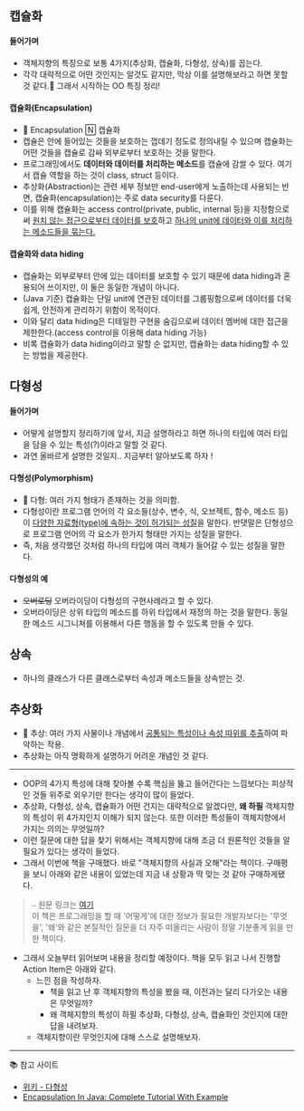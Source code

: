 
## 캡슐화

#### <b>들어가며</b>
- 객체지향의 특징으로 보통 4가지(추상화, 캡슐화, 다형성, 상속)를 꼽는다.
- 각각 대략적으로 어떤 것인지는 알것도 같지만, 막상 이를 설명해보라고 하면 못할 것 같다.🥲 그래서 시작하는 OO 특징 정리!

#### <b>캡슐화(Encapsulation)</b>
- 📒 Encapsulation 🄽 캡슐화
- 캡슐은 안에 들어있는 것들을 보호하는 껍데기 정도로 정의내릴 수 있으며 캡슐화는 어떤 것들을 캡슐로 감싸 외부로부터 보호하는 것을 말한다.
- 프로그래밍에서도 **데이터와 데이터를 처리하는 메소드**를 캡슐에 감쌀 수 있다. 여기서 캡슐 역할을 하는 것이 class, struct 등이다.
- 추상화(Abstraction)는 관련 세부 정보만 end-user에게 노출하는데 사용되는 반면, 캡슐화(encapsulation)는 주로 data security를 다룬다.
- 이를 위해 캡슐화는 access control(private, public, internal 등)을 지정함으로써 <u>원치 않는 접근으로부터 데이터를 보호</u>하고 <u>하나의 unit에 데이터와 이를 처리하는 메소드들을 묶는다.</u>

#### <b>캡슐화와 data hiding</b>
- 캡슐화는 외부로부터 안에 있는 데이터를 보호할 수 있기 때문에 data hiding과 혼용되어 쓰이지만, 이 둘은 동일한 개념이 아니다.
- (Java 기준) 캡슐화는 단일 unit에 연관된 데이터를 그룹핑함으로써 데이터를 더욱 쉽게, 안전하게 관리하기 위함이 목적이다.
- 이와 달리 data hiding은 디테일한 구현을 숨김으로써 데이터 멤버에 대한 접근을 제한한다.(access control을 이용해 data hiding 가능)
- 비록 캡슐화가 data hiding이라고 말할 순 없지만, 캡슐화는 data hiding할 수 있는 방법을 제공한다.

## 다형성

#### <b>들어가며</b>
- 어떻게 설명할지 정리하기에 앞서, 지금 설명하라고 하면 하나의 타입에 여러 타입을 담을 수 있는 특성(?)이라고 말할 것 같다.
- 과연 올바르게 설명한 것일지.. 지금부터 알아보도록 하자 !

#### <b>다형성(Polymorphism)</b>
- 📒 다형: 여러 가지 형태가 존재하는 것을 의미함.
- 다형성이란 프로그램 언어의 각 요소들(상수, 변수, 식, 오브젝트, 함수, 메소드 등)이 <u>다양한 자료형(type)에 속하는 것이 허가되는 성질</u>을 말한다. 반댓말은 단형성으로 프로그램 언어의 각 요소가 한가지 형태만 가지는 성질을 말한다.
- 즉, 처음 생각했던 것처럼 하나의 타입에 여러 객체가 들어갈 수 있는 성질을 말한다.

#### <b>다형성의 예</b>
- ~~오버로딩~~ 오버라이딩이 다형성의 구현사례라고 할 수 있다.
- 오버라이딩은 상위 타입의 메소드를 하위 타입에서 재정의 하는 것을 말한다. 동일한 메소드 시그니쳐를 이용해서 다른 행동을 할 수 있도록 만들 수 있다.


## 상속
- 하나의 클래스가 다른 클래스로부터 속성과 메소드들을 상속받는 것.


## 추상화
- 📒 추상: 여러 가지 사물이나 개념에서 <u>공통되는 특성이나 속성 따위를 추출</u>하여 파악하는 작용.
- 추상화는 아직 명확하게 설명하기 어려운 개념인 것 같다.


---
- OOP의 4가지 특성에 대해 찾아볼 수록 핵심을 뚫고 들어간다는 느낌보다는 피상적인 것들 위주로 외우기만 한다는 생각이 많이 들었다.
- 추상화, 다형성, 상속, 캡슐화가 어떤 건지는 대략적으로 알겠다만, <b>왜 하필</b> 객체지향의 특성이 위 4가지인지 이해가 되지 않는다. 또한 이러한 특성들이 객체지향에서 가지는 의의는 무엇일까?
- 이런 질문에 대한 답을 찾기 위해서는 객체지향에 대해 조금 더 원론적인 것들을 알 필요가 있다는 생각이 들었다.
- 그래서 이번에 책을 구매했다. 바로 "객체지향의 사실과 오해"라는 책이다. 구매평을 보니 아래와 같은 내용이 있었는데 지금 내 상황과 딱 맞는 것 같아 구매하게됐다.
> ⎯ 원문 링크는 [여기](http://blog.yes24.com/blog/blogMain.aspx?blogid=appwhite&artSeqNo=12995949)   
이 책은 프로그래밍을 할 때 '어떻게'에 대한 정보가 필요한 개발자보다는 '무엇을', '왜'와 같은 본질적인 질문을 더 자주 떠올리는 사람이 정말 기분좋게 읽을 만한 책이다.
- 그래서 오늘부터 읽어보며 내용을 정리할 예정이다. 책을 모두 읽고 나서 진행할 Action Item은 아래와 같다.
    - 느낀 점을 작성하자.
        - 책을 읽고 난 후 객체지향의 특성을 봤을 때, 이전과는 달리 다가오는 내용은 무엇일까?
        - 왜 객체지향의 특성이 하필 추상화, 다형성, 상속, 캡슐화인 것인지에 대한 답을 내려보자.
    - 객체지향이란 무엇인지에 대해 스스로 설명해보자.

---
📚  참고 사이트
- [위키 - 다형성](https://ko.wikipedia.org/wiki/%EB%8B%A4%ED%98%95%EC%84%B1_(%EC%BB%B4%ED%93%A8%ED%84%B0_%EA%B3%BC%ED%95%99))
- [Encapsulation In Java: Complete Tutorial With Example](https://www.softwaretestinghelp.com/encapsulation-in-java/)
